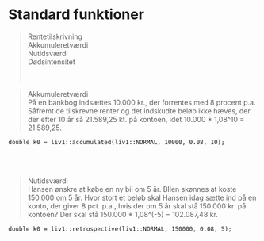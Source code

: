 # Standard funktioner <br />
> Rentetilskrivning <br />
> Akkumuleretværdi <br />
> Nutidsværdi <br />
> Dødsintensitet <br />
> <br /> <br />

> Akkumuleretværdi <br />
På en bankbog indsættes 10.000 kr., der forrentes med 8 procent p.a. Såfremt de tilskrevne renter og det indskudte beløb ikke hæves, der der efter 10 år så 21.589,25 kt. på kontoen, idet 10.000 * 1,08^10 = 21.589,25. <br />
```
double k0 = liv1::accumulated(liv1::NORMAL, 10000, 0.08, 10);
``` 
<br /> <br />


> Nutidsværdi <br />
Hansen ønskre at købe en ny bil om 5 år. BIlen skønnes at koste 150.000 om 5 år. Hvor stort et beløb skal Hansen idag sætte ind på en konto, der giver 8 pct. p.a., hvis der om 5 år skal stå 150.000 kr. på kontoen? Der skal stå 150.000 * 1,08^(-5) = 102.087,48 kr. <br />
```
double k0 = liv1::retrospective(liv1::NORMAL, 150000, 0.08, 5);
``` 
<br /> <br />